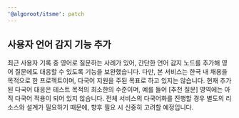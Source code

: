 ```yaml
---
'@algoroot/itsme': patch
---
```


## 사용자 언어 감지 기능 추가

최근 사용자 기록 중 영어로 질문하는 사례가 있어, 간단한 언어 감지 노드를 추가해 영어 질문에도 대응할 수 있도록 기능을 보완했습니다.
다만, 본 서비스는 한국 내 채용을 목적으로 한 프로젝트이며, 다국어 지원을 주된 목표로 하고 있지는 않습니다.
현재 추가된 다국어 대응은 테스트 목적의 최소한의 수준이며, 예를 들어 [추천 질문] 영역에는 아직 다국어 적용이 되어 있지 않습니다.
전체 서비스의 다국어화를 진행할 경우 별도의 리소스와 설계가 필요하기 때문에, 향후 필요 시 신중히 고려할 예정입니다.
